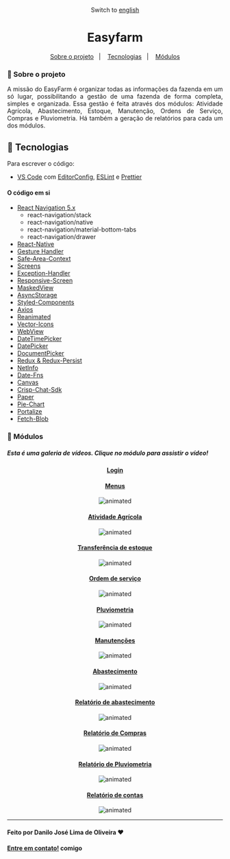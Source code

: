 <div align="center">

Switch to [english](https://github.com/Danilo-Js/My_Experience/tree/main/Easyfarm/english.md)

</div>

<div align="center">

# Easyfarm

</div>

<p align="center" direction="row">
  <a href="#iphone-sobre-o-projeto">Sobre o projeto</a>&nbsp;&nbsp;&nbsp;|&nbsp;&nbsp;&nbsp;
  <a href="#rocker-tecnologias">Tecnologias</a>&nbsp;&nbsp;&nbsp;|&nbsp;&nbsp;&nbsp;
  <a href="#balloon-módulos">Módulos</a>
</p>

### :iphone: Sobre o projeto

<p align="justify">
A missão do EasyFarm é organizar todas as informações da fazenda em um só lugar, possibilitando a gestão de uma fazenda de forma completa, simples e organizada.
Essa gestão é feita através dos módulos: Atividade Agrícola, Abastecimento, Estoque, Manutenção, Ordens de Serviço, Compras e Pluviometria.
Há também a geração de relatórios para cada um dos módulos.
</p>

## :rocket: Tecnologias

Para escrever o código:
-  [VS Code][vc] com [EditorConfig][vceditconfig], [ESLint][vceslint] e [Prettier][vcprettier]

#### O código em si
-  [React Navigation 5.x]()
    - react-navigation/stack
    - react-navigation/native
    - react-navigation/material-bottom-tabs
    - react-navigation/drawer
-  [React-Native](https://facebook.github.io/react-native/)
-  [Gesture Handler](https://kmagiera.github.io/react-native-gesture-handler/)
-  [Safe-Area-Context](https://github.com/th3rdwave/react-native-safe-area-context)
-  [Screens](https://github.com/software-mansion/react-native-screens)
-  [Exception-Handler](https://github.com/a7ul/react-native-exception-handler)
-  [Responsive-Screen](https://github.com/marudy/react-native-responsive-screen)
-  [MaskedView](https://github.com/react-native-community/react-native-masked-view)
-  [AsyncStorage](https://github.com/react-native-community/async-storage)
-  [Styled-Components](https://www.styled-components.com/)
-  [Axios](https://www.npmjs.com/package/react-native-axios)
-  [Reanimated](https://github.com/software-mansion/react-native-reanimated)
-  [Vector-Icons](https://github.com/oblador/react-native-vector-icons)
-  [WebView](https://github.com/react-native-community/react-native-webview)
-  [DateTimePicker](https://github.com/react-native-datetimepicker/datetimepicker)
-  [DatePicker](https://github.com/henninghall/react-native-date-picker)
-  [DocumentPicker](https://github.com/rnmods/react-native-document-picker)
-  [Redux & Redux-Persist](https://https://redux.js.org/introduction/getting-started)
-  [NetInfo](https://github.com/react-native-netinfo/react-native-netinfo)
-  [Date-Fns](https://github.com/date-fns/date-fns)
-  [Canvas](https://github.com/iddan/react-native-canvas)
-  [Crisp-Chat-Sdk](https://github.com/walterholohan/react-native-crisp-chat-sdk)
-  [Paper](https://reactnativepaper.com)
-  [Pie-Chart](github.com/genexu/react-native-pie-chart)
-  [Portalize](https://github.com/jeremybarbet/react-native-portalize)
-  [Fetch-Blob](https://github.com/wkh237/react-native-fetch-blob)

### :balloon: Módulos
##### Esta é uma galeria de vídeos. Clique no módulo para assistir o vídeo!

<div align="center">

#### [Login](https://mega.nz/embed/8pllXbpB#7NvnnT-Ul4gtQtKB3zFxtZzV7LC7T2AfYNx_rD9EkZQ)

#### [Menus](https://mega.nz/embed/Mt9VSDZL#CSsENOemYXQSI1Qb3oPvA9Ciy-spSk1PuA1ep-5Qa6s)
<img src="./assets/2_Menus.gif" alt="animated" />

#### [Atividade Agrícola](https://mega.nz/embed/t80H2ZZJ#S17zmTEd3rbvRobc3v-TsxZ5n3aejsiqLY57tWdrt1I)
<img src="./assets/3_AtividadeAgricola.gif" alt="animated" />

#### [Transferência de estoque](https://mega.nz/embed/8x8WEBwR#A9yeobAqQXu5j4ALQrkdQCKjsQcWQGAmjmBD7BC70zg)
<img src="./assets/13_TransferenciaDeEstoque.gif" alt="animated" />

#### [Ordem de serviço](https://mega.nz/embed/l00XjbJR#gGh7tReVVZWMHJpBd4JPmop-pUOQ9peJqg2KUaTXOVM)
<img src="./assets/7_OrdemDeServico.gif" alt="animated" />

#### [Pluviometria](https://mega.nz/embed/o4VTFRwQ#EoRMHeHADuTFD8cXsTp4OUZmy4JJw8ITrZmxm6HeVrc)
<img src="./assets/8_Pluviometria.gif" alt="animated" />

#### [Manutenções](https://mega.nz/embed/IgFDHbCL#DxQeA-j2HwSL8GI5PZT61sxsF3wuL0hYNhJh29QIYt8)
<img src="./assets/6_Manutencoes.gif" alt="animated" />

#### [Abastecimento](https://mega.nz/embed/Msc01RAL#uzz1eUf1al4DNrh3-qiBmrXQdQD-0Q2g0e2_n1eQqek)
<img src="./assets/4_Abastecimento.gif" alt="animated" />

#### [Relatório de abastecimento](https://mega.nz/embed/Fp1TBKob#eo2g3_thnT-gfn2ltnM9EFrZciFkEMfuOEaJzlXFHqk)
<img src="./assets/9_RelatorioAbastecimento.gif" alt="animated" />

#### [Relatório de Compras](https://mega.nz/embed/c81FUKSK#89z3MvJKQHxEXLXGYouq2U_C45ZmlIPh7Tio4eL2pMk)
<img src="./assets/10_RelatorioCompras.gif" alt="animated" />

#### [Relatório de Pluviometria](https://mega.nz/embed/YgNTFbJK#3xRITlQ9h3lwCmJVHZv_pLPq1t5ICyOQWOXbZvamExw)
<img src="./assets/12_RelatorioPluvioMetria.gif" alt="animated" />

#### [Relatório de contas](https://mega.nz/embed/lxlkwaja#d-FW_LaPC1dHGkoF9Fv59hNCbzQDduOQ_3dJYWtkWW4)
<img src="./assets/11_RelatorioContasAPagar.gif" alt="animated" />

</div>

---

#### Feito por Danilo José Lima de Oliveira ♥ 
#### [Entre em contato!](https://www.linkedin.com/in/danilo-js/) comigo 

[vc]: https://code.visualstudio.com/
[vceditconfig]: https://marketplace.visualstudio.com/items?itemName=EditorConfig.EditorConfig
[vceslint]: https://marketplace.visualstudio.com/items?itemName=dbaeumer.vscode-eslint
[vcprettier]: https://marketplace.visualstudio.com/items?itemName=esbenp.prettier-vscode
